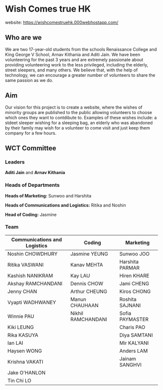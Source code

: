 # Wish Comes true HK

website: https://wishcomestruehk.000webhostapp.com/

## Who are we

We are two 17-year-old students from the schools Renaissance College and King George V School, Arnav Kithania and Aditi Jain. We have been volunteering for the past 3 years and are extremely passionate about providing volunteering work to the less privileged, including the elderly, street sleepers, and many others. We believe that, with the help of technology, we can encourage a greater number of volunteers to share the same passion as we do.

## Aim

Our vision for this project is to create a website, where the wishes of minority groups are published to the public allowing volunteers to choose which ones they want to contdibute to. Examples of these wishes include: a stdeet sleeper wishing for a sleeping bag, an elderly who was abandoned by their family may wish for a volunteer to come visit and just keep them company for a few hours.

## WCT Committee

### Leaders

**Aditi Jain** and **Arnav Kithania**

### Heads of Departments

**Heads of Marketing:** Sunwoo and Harshita

**Heads of Communications and Logistics:** Ritika and Noshin

**Head of Coding:** Jasmine

### Team

<table class="tg">
        <thead>
          <tr>
            <th class="tg-0lax">Communications and Logistics</th>
            <th class="tg-0lax">Coding</th>
            <th class="tg-0lax">Marketing</th>
          </tr>
        </thead>
        <tbody>
          <tr>
            <td class="tg-8zwo">Noshin CHOWDHURY</td>
            <td class="tg-8zwo">Jasmine YEUNG</td>
            <td class="tg-8zwo">Sunwoo JOO</td>
          </tr>
          <tr>
            <td class="tg-8zwo">Ritika VASWANI</td>
            <td class="tg-0lax">Kanav MEHTA</td>
            <td class="tg-8zwo">Harshita PARMAR</td>
          </tr>
          <tr>
            <td class="tg-0lax">Kashish NANIKRAM</td>
            <td class="tg-0lax">Kay LAU</td>
            <td class="tg-0lax">Hiren KHARE</td>
          </tr>
          <tr>
            <td class="tg-0lax">Akshay RAMCHANDANI</td>
            <td class="tg-0lax">Dennis CHOW</td>
            <td class="tg-0lax">Jami CHENG</td>
          </tr>
          <tr>
            <td class="tg-0lax">Jenny CHAN</td>
            <td class="tg-0lax">Arthur CHEUNG</td>
            <td class="tg-0lax">Kiros CHONG</td>
          </tr>
          <tr>
            <td class="tg-0lax">Vyapti WADHWANEY</td>
            <td class="tg-0lax">Manun CHAUHAAN</td>
            <td class="tg-0lax">Roshita SAJNANI</td>
          </tr>
          <tr>
            <td class="tg-0lax">Winnie PAU</td>
            <td class="tg-0lax">Nikhil RAMCHANDANI</td>
            <td class="tg-0lax">Sofia PAYMASTER</td>
          </tr>
          <tr>
            <td class="tg-0lax">Kiki LEUNG</td>
            <td class="tg-0lax"></td>
            <td class="tg-0lax">Charis PAO</td>
          </tr>
          <tr>
            <td class="tg-0lax">Rika KASUYA</td>
            <td class="tg-0lax"></td>
            <td class="tg-0lax">Diya SAMTANI</td>
          </tr>
          <tr>
            <td class="tg-0lax">Ian LAI</td>
            <td class="tg-0lax"></td>
            <td class="tg-0lax">Mir KALYANI</td>
          </tr>
          <tr>
            <td class="tg-0lax">Haysen WONG</td>
            <td class="tg-0lax"></td>
            <td class="tg-0lax">Anders LAM</td>
          </tr>
          <tr>
            <td class="tg-0lax">Krishna VAKATI</td>
            <td class="tg-0lax"></td>
            <td class="tg-0lax">Jainam SANGHVI</td>
          </tr>
          <tr>
            <td class="tg-0lax">Jake O'HANLON</td>
            <td class="tg-0lax"></td>
            <td class="tg-0lax"></td>
          </tr>
          <tr>
            <td class="tg-0lax">Tin Chi LO</td>
            <td class="tg-0lax"></td>
            <td class="tg-0lax"></td>
          </tr>
        </tbody>
      </table>
